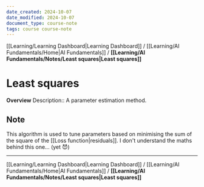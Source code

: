 ```yaml
---
date_created: 2024-10-07
date_modified: 2024-10-07
document_type: course-note
tags: course course-note
---
```

[[Learning/Learning Dashboard|Learning Dashboard]] / [[Learning/AI Fundamentals/Home|AI Fundamentals]] / **[[Learning/AI Fundamentals/Notes/Least squares|Least squares]]**
# Least squares
**Overview**
Description:: A parameter estimation method.

## Note

This algorithm is used to tune parameters based on minimising the sum of the square of the [[Loss function|residuals]]. I don't understand the maths behind this one... (yet 😈)

---
[[Learning/Learning Dashboard|Learning Dashboard]] / [[Learning/AI Fundamentals/Home|AI Fundamentals]] / **[[Learning/AI Fundamentals/Notes/Least squares|Least squares]]**